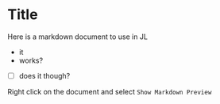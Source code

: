 # Title

Here is a markdown document to use in JL

- it
- works?

- [ ] does it though?

Right click on the document and select `Show Markdown Preview`
